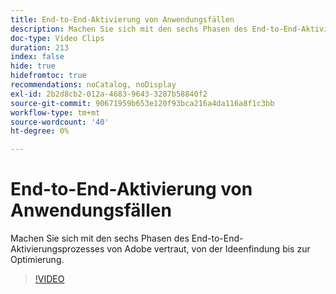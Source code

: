```yaml
---
title: End-to-End-Aktivierung von Anwendungsfällen
description: Machen Sie sich mit den sechs Phasen des End-to-End-Aktivierungsprozesses von Adobe vertraut, von der Ideenfindung bis zur Optimierung.
doc-type: Video Clips
duration: 213
index: false
hide: true
hidefromtoc: true
recommendations: noCatalog, noDisplay
exl-id: 2b2d8cb2-012a-4683-9643-3287b58840f2
source-git-commit: 90671959b653e120f93bca216a4da116a8f1c3bb
workflow-type: tm+mt
source-wordcount: '40'
ht-degree: 0%

---
```


# End-to-End-Aktivierung von Anwendungsfällen

Machen Sie sich mit den sechs Phasen des End-to-End-Aktivierungsprozesses von Adobe vertraut, von der Ideenfindung bis zur Optimierung.

<!-- 65_S651_3442537_212_endtoend-use-case-activation-process -->
>[!VIDEO](https://video.tv.adobe.com/v/3458248/?learn=on&enablevpops=true)
